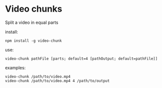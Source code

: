# Video chunks

Split a video in equal parts

install:

```shell
npm install -g video-chunk
```

use:

```shell
video-chunk pathFile [parts; default=4 [pathOutput; default=pathFile]]
```

examples:

```shell
video-chunk /path/to/video.mp4
video-chunk /path/to/video.mp4 4 /path/to/output
```
